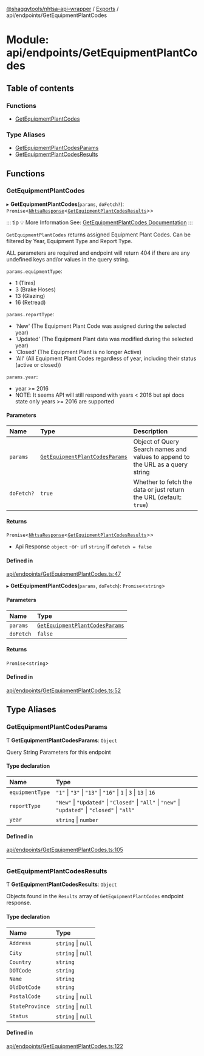 [@shaggytools/nhtsa-api-wrapper](../index.md) / [Exports](../modules.md) / api/endpoints/GetEquipmentPlantCodes

# Module: api/endpoints/GetEquipmentPlantCodes

## Table of contents

### Functions

- [GetEquipmentPlantCodes](api_endpoints_GetEquipmentPlantCodes.md#getequipmentplantcodes)

### Type Aliases

- [GetEquipmentPlantCodesParams](api_endpoints_GetEquipmentPlantCodes.md#getequipmentplantcodesparams)
- [GetEquipmentPlantCodesResults](api_endpoints_GetEquipmentPlantCodes.md#getequipmentplantcodesresults)

## Functions

### GetEquipmentPlantCodes

▸ **GetEquipmentPlantCodes**(`params`, `doFetch?`): `Promise`<[`NhtsaResponse`](api_types.md#nhtsaresponse)<[`GetEquipmentPlantCodesResults`](api_endpoints_GetEquipmentPlantCodes.md#getequipmentplantcodesresults)\>\>

::: tip :bulb: More Information
See: [GetEquipmentPlantCodes Documentation](/api/get-equipment-plant-codes)
:::

`GetEquipmentPlantCodes` returns assigned Equipment Plant Codes. Can be filtered by Year,
Equipment Type and Report Type.

ALL parameters are required and endpoint will return 404 if there are any undefined keys and/or
values in the query string.

`params.equipmentType`:

- 1 (Tires)
- 3 (Brake Hoses)
- 13 (Glazing)
- 16 (Retread)

`params.reportType`:

- 'New' (The Equipment Plant Code was assigned during the selected year)
- 'Updated' (The Equipment Plant data was modified during the selected year)
- 'Closed' (The Equipment Plant is no longer Active)
- 'All' (All Equipment Plant Codes regardless of year, including their status (active or closed))

`params.year`:

- year >= 2016
- NOTE: It seems API will still respond with years < 2016 but api docs state only years >= 2016
  are supported

#### Parameters

| Name       | Type                                                                                                   | Description                                                                    |
| :--------- | :----------------------------------------------------------------------------------------------------- | :----------------------------------------------------------------------------- |
| `params`   | [`GetEquipmentPlantCodesParams`](api_endpoints_GetEquipmentPlantCodes.md#getequipmentplantcodesparams) | Object of Query Search names and values to append to the URL as a query string |
| `doFetch?` | `true`                                                                                                 | Whether to fetch the data or just return the URL (default: `true`)             |

#### Returns

`Promise`<[`NhtsaResponse`](api_types.md#nhtsaresponse)<[`GetEquipmentPlantCodesResults`](api_endpoints_GetEquipmentPlantCodes.md#getequipmentplantcodesresults)\>\>

- Api Response
  `object` -or- url `string` if `doFetch = false`

#### Defined in

[api/endpoints/GetEquipmentPlantCodes.ts:47](https://github.com/ShaggyTech/nhtsa-api-wrapper/blob/main/packages/lib/src/api/endpoints/GetEquipmentPlantCodes.ts#L47)

▸ **GetEquipmentPlantCodes**(`params`, `doFetch`): `Promise`<`string`\>

#### Parameters

| Name      | Type                                                                                                   |
| :-------- | :----------------------------------------------------------------------------------------------------- |
| `params`  | [`GetEquipmentPlantCodesParams`](api_endpoints_GetEquipmentPlantCodes.md#getequipmentplantcodesparams) |
| `doFetch` | `false`                                                                                                |

#### Returns

`Promise`<`string`\>

#### Defined in

[api/endpoints/GetEquipmentPlantCodes.ts:52](https://github.com/ShaggyTech/nhtsa-api-wrapper/blob/main/packages/lib/src/api/endpoints/GetEquipmentPlantCodes.ts#L52)

## Type Aliases

### GetEquipmentPlantCodesParams

Ƭ **GetEquipmentPlantCodesParams**: `Object`

Query String Parameters for this endpoint

#### Type declaration

| Name            | Type                                                                                               |
| :-------------- | :------------------------------------------------------------------------------------------------- |
| `equipmentType` | `"1"` \| `"3"` \| `"13"` \| `"16"` \| `1` \| `3` \| `13` \| `16`                                   |
| `reportType`    | `"New"` \| `"Updated"` \| `"Closed"` \| `"All"` \| `"new"` \| `"updated"` \| `"closed"` \| `"all"` |
| `year`          | `string` \| `number`                                                                               |

#### Defined in

[api/endpoints/GetEquipmentPlantCodes.ts:105](https://github.com/ShaggyTech/nhtsa-api-wrapper/blob/main/packages/lib/src/api/endpoints/GetEquipmentPlantCodes.ts#L105)

---

### GetEquipmentPlantCodesResults

Ƭ **GetEquipmentPlantCodesResults**: `Object`

Objects found in the `Results` array of `GetEquipmentPlantCodes` endpoint response.

#### Type declaration

| Name            | Type               |
| :-------------- | :----------------- |
| `Address`       | `string` \| `null` |
| `City`          | `string` \| `null` |
| `Country`       | `string`           |
| `DOTCode`       | `string`           |
| `Name`          | `string`           |
| `OldDotCode`    | `string`           |
| `PostalCode`    | `string` \| `null` |
| `StateProvince` | `string` \| `null` |
| `Status`        | `string` \| `null` |

#### Defined in

[api/endpoints/GetEquipmentPlantCodes.ts:122](https://github.com/ShaggyTech/nhtsa-api-wrapper/blob/main/packages/lib/src/api/endpoints/GetEquipmentPlantCodes.ts#L122)
